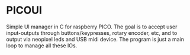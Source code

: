 # PICOUI
Simple UI manager in C for raspberry PICO. The goal is to accept user input-outputs through buttons/keypresses, rotary encoder, etc, and to output via neopixel leds and USB midi device. The program is just a main loop to manage all these IOs.

